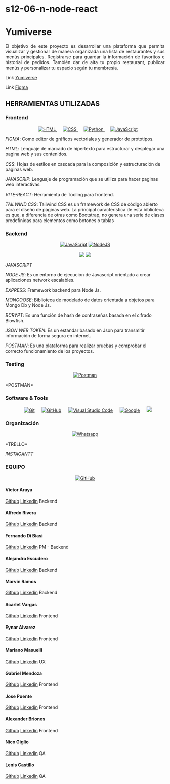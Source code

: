 # s12-06-n-node-react

# **Yumiverse**

<p align="justify"> 
El objetivo de este proyecto es desarrollar una plataforma que permita visualizar y gestionar de manera organizada una lista de restaurantes y sus menús principales. Registrarse para guardar la información de favoritos e historial de pedidos. También dar de alta tu propio restaurant, publicar menús y personalizar tu espacio según tu membresía.

</p>

Link [Yumiverse](https://yumiverse.vercel.app/"Yumiverse")

Link [Figma](https://www.figma.com/file/JtfUmoUezgVkhz9uewHclu/Yumiverse?type=design&node-id=0-1&mode=design&t=CpkeBA8teQyxgU7J-0 "Figma")

## HERRAMIENTAS UTILIZADAS

### Frontend

<p align="center"> 
  &emsp; 
  <a href="" target="_blank"> 
   <img alt="HTML" src="https://img.shields.io/badge/HTML5%20-%23E34F26.svg?style=plastic&logo=html5&logoColor=white">
  </a>   
  &emsp;
  <a href="" target="_blank">
    <img alt="CSS" src="https://img.shields.io/badge/CSS%20-%231572B6.svg?style=plastic&logo=css3&logoColor=white">
  </a> 
  &emsp;
  <a href="" target="_blank">
    <img alt="Python" src="https://img.shields.io/badge/react-%2361DAFB.svg?style=plastic&logo=React&logoColor=black">
  </a>
  &emsp;
  <a href="" target="_blank"> 
     <img alt="JavaScript" src="https://img.shields.io/badge/JavaScript%20-%23F7DF1E.svg?style=plastic&logo=javascript&logoColor=black">
   </a>
</p>

_FIGMA_: Como editor de gráficos vectoriales y generador de prototipos.

_HTML_: Lenguaje de marcado de hipertexto para estructurar y desplegar una pagina web y sus contenidos.

_CSS_: Hojas de estilos en cascada para la composición y estructuración de paginas web.

_JAVASCRIP_: Lenguaje de programación que se utiliza para hacer paginas web interactivas.

_VITE-REACT_: Herramienta de Tooling para frontend.

_TAILWIND CSS_: Tailwind CSS es un framework de CSS de código abierto​ para el diseño de páginas web. La principal característica de esta biblioteca es que, a diferencia de otras como Bootstrap, no genera una serie de clases predefinidas para elementos como botones o tablas

### Backend

<p align="center">
    <a href="https://github.com/search?q=user%3ADenverCoder1+is%3Arepo+language%3Ajavascript"><img alt="JavaScript" src="https://img.shields.io/badge/JavaScript%20-%23F7DF1E.svg?logo=javascript&logoColor=black"></a>
    <a href="https://github.com/search?q=user%3ADenverCoder1+is%3Arepo+language%3Ajavascript"><img alt="NodeJS" src="https://img.shields.io/badge/Node.js%20-%2343853D.svg?logo=node.js&logoColor=white"></a>
</p>
<p align="center">
<span>
   <img src="https://img.shields.io/badge/MongoDB-4EA94B?style=for-the-badge&logo=mongodb&logoColor=white">
   <img src="https://img.shields.io/badge/Express.js-000000?style=for-the-badge&logo=express&logoColor=white"> 
</span>
</p>

_JAVASCRIPT_

_NODE JS_: Es un entorno de ejecución de Javascript orientado a crear aplicaciones network escalables.

_EXPRESS_: Framework backend para Node Js.

_MONGOOSE_: Biblioteca de modelado de datos orientada a objetos para Mongo Db y Node Js.

_BCRYPT_: Es una función de hash de contraseñas basada en el cifrado Blowfish.

_JSON WEB TOKEN_: Es un estandar basado en Json para transmitir información de forma segura en internet.

_POSTMAN_: Es una plataforma para realizar pruebas y comprobar el correcto funcionamiento de los proyectos.

### Testing

<p align="center">
    <a href="https://github.com/Bouaskaoun"><img alt="Postman" src="https://img.shields.io/badge/Postman-FF6C37?logo=postman&logoColor=white"></a>
    
</p>
*POSTMAN*

### Software & Tools

<p align="center">
    &emsp;
    <a href="#"><img alt="Git" src="https://img.shields.io/badge/Git%20-%23F05033.svg?style=plastic&logo=git&logoColor=white"></a>
    &emsp;
    <a href="#"><img alt="GitHub" src="https://img.shields.io/badge/github-%23181717.svg?style=plastic&logo=github&logoColor=white"></a>
    &emsp;
    <a href="#"><img alt="Visual Studio Code" src="https://img.shields.io/badge/Visual%20Studio%20Code-0078d7.svg?style=plastic&logo=visual-studio-code&logoColor=white"></a>
    &emsp;
    <a href="#"><img alt = "Google" src="https://img.shields.io/badge/google-%234285F4.svg?style=plastic&logo=google&logoColor=white" /></a>
    &emsp;
    <a href="#"><img src="https://img.shields.io/badge/Linux-FCC624?style=plastic&logo=linux&logoColor=black"></a>

### Organización

<p align="center">
	<a href="https://wa.me/0201208822340"><img src="https://img.shields.io/badge/whatsapp-%2325D366.svg?style=plastic&logo=whatsapp&logoColor=white" alt="Whatsapp"/></a>
	
</p>
*TRELLO*

_INSTAGANTT_

### EQUIPO

<p align="center">
	<a href="https://github.com/No-Country/s12-06-n-node-react"><img src="https://img.shields.io/badge/github-%23181717.svg?style=plastic&logo=github&logoColor=white" alt="GitHub"/></a>
</p>

#### Victor Araya

[Github](https://github.com/varayac "Github")
[Linkedin](www.linkedin.com/in/victor-a/"Linkedin")
Backend

#### Alfredo Rivera

[Github](https://github.com/lariverag "Github")
[Linkedin](http://www.linkedin.com/in/alfredorivera1982 "Linkedin")
Backend

#### Fernando Di Biasi

[Github](https://github.com/Fddibiasi "Github")
[Linkedin](https://www.linkedin.com/in/fernando-di-biasi-865b06238/ "Linkedin")
PM - Backend

#### Alejandro Escudero

[Github](https://github.com/Alekosescu "Github")
[Linkedin](https://www.linkedin.com/in/alejandrogescudero"Linkedin")
Backend

#### Marvin Ramos

[Github](https://github.com/marvnramos "Github")
[Linkedin](https://www.linkedin.com/in/marvn-ramos/"Linkedin")
Backend

#### Scarlet Vargas

[Github](https://github.com/scarletvargas "Github")
[Linkedin](https://www.linkedin.com/in/scarletvargas-systems-engineer/"Linkedin")
Frontend

#### Eynar Alvarez

[Github](https://github.com/Eynar92 "Github")
[Linkedin]("Linkedin")
Frontend

#### Mariano Masuelli

[Github](https://github.com/MarianoAMB "Github")
[Linkedin]("https://www.linkedin.com/in/marianomasuelli/ "Linkedin")
UX

#### Gabriel Mendoza

[Github](https://github.com/xzAnarchy "Github")
[Linkedin](https://www.linkedin.com/in/gabriel-mendoza-a1a077227/ "Linkedin")
Frontend

#### Jose Puente

[Github](https://github.com/Jose-Puente2001 "Github")
[Linkedin](https://www.linkedin.com/in/josé-puente-96214619b "Linkedin")
Frontend

#### Alexander Briones

[Github](https://github.com/alexbvart "Github")
[Linkedin](https://www.linkedin.com/in/alexbvart "Linkedin")
Frontend

#### Nico Giglio

[Github](https://github.com/NicoGiglio "Github")
[Linkedin](www.linkedin.com/in/santiagonicolasgiglio "Linkedin")
QA

#### Lenis Castillo

[Github](https://github.com/lencasb "Github")
[Linkedin](https://www.linkedin.com/in/lenis-castillo-bolivar/ "Linkedin")
QA
